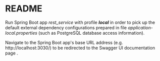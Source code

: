 # README #

Run Spring Boot app _rest_service_ with profile _**local**_ 
in order to pick up the default external dependency configurations 
prepared in file _application-local.properties_ (such as PostgreSQL
database access information).

Navigate to the Spring Boot app's base URL address (e.g. http://localhost:3030/) 
to be redirected to the Swagger UI documentation page .
